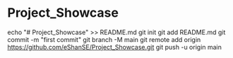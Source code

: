 # Project_Showcase
echo "# Project_Showcase" >> README.md
git init
git add README.md
git commit -m "first commit"
git branch -M main
git remote add origin https://github.com/eShanSE/Project_Showcase.git
git push -u origin main
